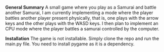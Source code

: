 **General Summary**
A small game where you play as a Samurai and battle another Samurai, I am currently implementing a mode where the player battles another player present
physically, that is, one plays with the arrow keys and the other plays with the WASD keys. I then plan to implement an CPU mode where the player battles
a samurai controlled by the computer.

**Installation**
The game is not installable. Simply clone the repo and run the main.py file. You need to install pygame as it is a dependency.
